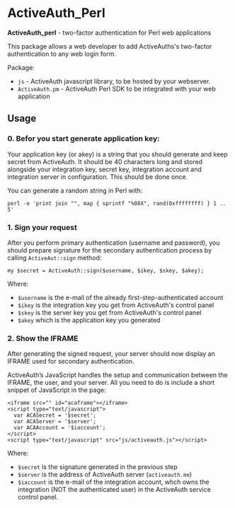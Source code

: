 ActiveAuth_Perl
===============

**ActiveAuth_perl** - two-factor authentication for Perl web applications

This package allows a web developer to add ActiveAuths's two-factor authentication to any web login form.

Package:

* `js` - ActiveAuth javascript library, to be hosted by your webserver.
* `ActiveAuth.pm` - ActiveAuth Perl SDK to be integrated with your web application

## Usage

### 0. Befor you start generate application key:

Your application key (or akey) is a string that you should generate and keep secret from ActiveAuth. It should be 40 characters long and stored alongside your integration key, secret key, integration account and integration server in configuration. This should be done once.

You can generate a random string in Perl with:

```
perl -e 'print join "", map { sprintf "%08X", rand(0xffffffff) } 1 .. 5'
```

### 1. Sign your request

After you perform primary authentication (username and password), you should prepare signature for the secondary authentication process by calling `ActiveAut::sign` method:

```
my $secret = ActiveAuth::sign($username, $ikey, $skey, $akey);
```

Where:

* `$username` is the e-mail of the already first-step-authenticated account
* `$ikey` is the integration key you get from ActiveAuth's control panel
* `$skey` is the server key you get from ActiveAuth's control panel
* `$akey` which is the application key you generated

### 2. Show the IFRAME

After generating the signed request, your server should now display an IFRAME used for secondary authentication.

ActiveAuth’s JavaScript handles the setup and communication between the IFRAME, the user, and your server. All you need to do is include a short snippet of JavaScript in the page:

```
<iframe src="" id="acaframe"></iframe>
<script type="text/javascript">
  var ACASecret = '$secret';
  var ACAServer = '$server';
  var ACAAccount = '$iaccount';
</script>
<script type="text/javascript" src="js/activeauth.js"></script>
```

Where:

* `$secret` is the signature generated in the previous step
* `$server` is the address of ActiveAuth server (`activeauth.me`)
* `$iaccount` is the e-mail of the integration account, whch owns the integration (NOT the authenticated user) in the ActiveAuth service control panel.